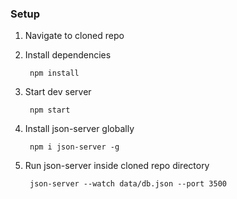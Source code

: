 ### Setup

1. Navigate to cloned repo

2. Install dependencies

        npm install

3. Start dev server

        npm start

4. Install json-server globally

        npm i json-server -g

5. Run json-server inside cloned repo directory

        json-server --watch data/db.json --port 3500

